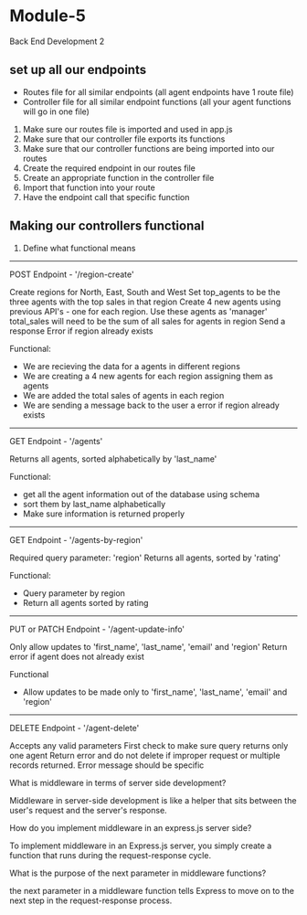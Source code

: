 # Module-5
Back End Development 2

## set up all our endpoints
- Routes file for all similar endpoints (all agent endpoints have 1 route file)
- Controller file for all similar endpoint functions (all your agent functions will go in one file)

1. Make sure our routes file is imported and used in app.js
2. Make sure that our controller file exports its functions
3. Make sure that our controller functions are being imported into our routes
4. Create the required endpoint in our routes file
5. Create an appropriate function in the controller file
6. Import that function into your route
7. Have the endpoint call that specific function

## Making our controllers functional

1. Define what functional means

--------------------------------------------------------------------------------
POST
Endpoint - '/region-create'

Create regions for North, East, South and West
Set top_agents to be the three agents with the top sales in that region
Create 4 new agents using previous API's - one for each region.  Use these agents as 'manager'
total_sales will need to be the sum of all sales for agents in region
Send a response Error if region already exists

Functional: 
- We are recieving the data for a agents in different regions
- We are creating a 4 new agents for each region assigning them as agents
- We are added the total sales of agents in each region
- We are sending a message back to the user a error if region already exists
--------------------------------------------------------------------------------

GET
Endpoint - '/agents'

Returns all agents, sorted alphabetically by 'last_name'

Functional:
- get all the agent information out of the database using schema
- sort them by last_name alphabetically
- Make sure information is returned properly
--------------------------------------------------------------------------------

GET
Endpoint - '/agents-by-region'

Required query parameter: 'region'
Returns all agents, sorted by 'rating'

Functional:
- Query parameter by region
- Return all agents sorted by rating 
 
--------------------------------------------------------------------------------

PUT or PATCH
Endpoint - '/agent-update-info'

Only allow updates to 'first_name', 'last_name', 'email' and 'region'
Return error if agent does not already exist

Functional 
-  Allow updates to be made only to 'first_name', 'last_name', 'email' and 'region'
 
--------------------------------------------------------------------------------

DELETE
Endpoint - '/agent-delete'

Accepts any valid parameters
First check to make sure query returns only one agent
Return error and do not delete if improper request or multiple records returned.  Error message should be specific


What is middleware in terms of server side development?

Middleware in server-side development is like a helper that sits between the user's request and the server's response.


How do you implement middleware in an express.js server side?

To implement middleware in an Express.js server, you simply create a function that runs during the request-response cycle. 


What is the purpose of the next parameter in middleware functions?

the next parameter in a middleware function tells Express to move on to the next step in the request-response process.
